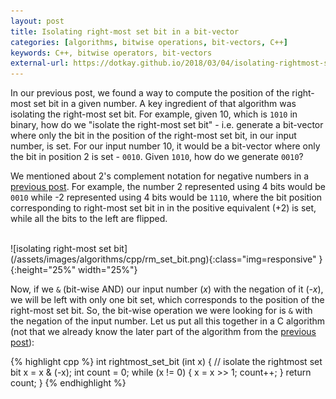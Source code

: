 ```yaml
---
layout: post
title: Isolating right-most set bit in a bit-vector
categories: [algorithms, bitwise operations, bit-vectors, C++]
keywords: C++, bitwise operators, bit-vectors
external-url: https://dotkay.github.io/2018/03/04/isolating-rightmost-set-bit
---
```


In our previous post, we found a way to compute the position of the right-most set bit in a given number. A key ingredient of that algorithm was isolating the right-most set bit. For example, given 10, which is `1010` in binary, how do we "isolate the right-most set bit" - i.e. generate a bit-vector where only the bit in the position of the right-most set bit, in our input number, is set. For our input number 10, it would be a bit-vector where only the bit in position 2 is set - `0010`. Given `1010`, how do we generate `0010`? 

We mentioned about 2's complement notation for negative numbers in a [previous post](https://dotkay.github.io/2018/03/03/checking-rightmost-set-bit). For example, the number 2 represented using 4 bits would be `0010` while -2 represented using 4 bits would be `1110`, where the bit position corresponding to right-most set bit in in the positive equivalent (+2) is set, while all the bits to the left are flipped. 

<br>
![isolating right-most set bit](/assets/images/algorithms/cpp/rm_set_bit.png){:class="img=responsive" }{:height="25%" width="25%"}

Now, if we `&` (bit-wise AND) our input number (_x_) with the negation of it (_-x_), we will be left with only one bit set, which corresponds to the position of the right-most set bit. So, the bit-wise operation we were looking for is `&` with the negation of the input number. Let us put all this together in a C algorithm (not that we already know the later part of the algorithm from the [previous post](https://dotkay.github.io/2018/03/03/checking-rightmost-set-bit)):

{% highlight cpp %}
int rightmost_set_bit (int x)
{
  // isolate the rightmost set bit
  x = x & (-x);
  int count = 0;
  while (x != 0)
  {
    x = x >> 1;
    count++;
  }
  return count;
}
{% endhighlight %}

